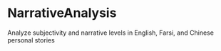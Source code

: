 NarrativeAnalysis
=================

Analyze subjectivity and narrative levels in English, Farsi, and Chinese personal stories
